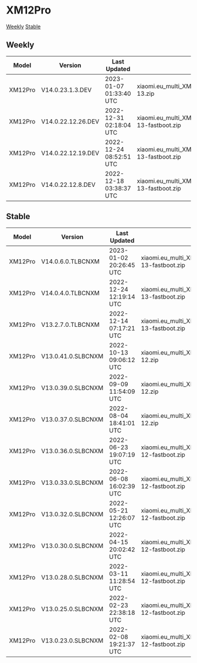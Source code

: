 # XM12Pro
[Weekly](#Weekly)  [Stable](#Stable)
## Weekly
| Model | Version | Last Updated | File Name | Size | Download Link |
| ---- | ---- | ---- | ---- | ---- | ---- |
| XM12Pro | V14.0.23.1.3.DEV | 2023-01-07 01:33:40 UTC | xiaomi.eu_multi_XM12Pro_V14.0.23.1.3.DEV_v14-13.zip | 4.8 GB | [SourceForge](https://sourceforge.net/projects/xiaomi-eu-multilang-miui-roms/files/xiaomi.eu/MIUI-WEEKLY-RELEASES/V14.0.23.1.3.DEV/xiaomi.eu_multi_XM12Pro_V14.0.23.1.3.DEV_v14-13.zip/download) |
| XM12Pro | V14.0.22.12.26.DEV | 2022-12-31 02:18:04 UTC | xiaomi.eu_multi_XM12Pro_V14.0.22.12.26.DEV_v14-13-fastboot.zip | 5.1 GB | [SourceForge](https://sourceforge.net/projects/xiaomi-eu-multilang-miui-roms/files/xiaomi.eu/MIUI-WEEKLY-RELEASES/V14.0.22.12.26.DEV/xiaomi.eu_multi_XM12Pro_V14.0.22.12.26.DEV_v14-13-fastboot.zip/download) |
| XM12Pro | V14.0.22.12.19.DEV | 2022-12-24 08:52:51 UTC | xiaomi.eu_multi_XM12Pro_V14.0.22.12.19.DEV_v14-13-fastboot.zip | 5.1 GB | [SourceForge](https://sourceforge.net/projects/xiaomi-eu-multilang-miui-roms/files/xiaomi.eu/MIUI-WEEKLY-RELEASES/V14.0.22.12.19.DEV/xiaomi.eu_multi_XM12Pro_V14.0.22.12.19.DEV_v14-13-fastboot.zip/download) |
| XM12Pro | V14.0.22.12.8.DEV | 2022-12-18 03:38:37 UTC | xiaomi.eu_multi_XM12Pro_V14.0.22.12.8.DEV_v14-13-fastboot.zip | 5.1 GB | [SourceForge](https://sourceforge.net/projects/xiaomi-eu-multilang-miui-roms/files/xiaomi.eu/MIUI-WEEKLY-RELEASES/V14.0.22.12.8.DEV/xiaomi.eu_multi_XM12Pro_V14.0.22.12.8.DEV_v14-13-fastboot.zip/download) |
## Stable
| Model | Version | Last Updated | File Name | Size | Download Link |
| ---- | ---- | ---- | ---- | ---- | ---- |
| XM12Pro | V14.0.6.0.TLBCNXM | 2023-01-02 20:26:45 UTC | xiaomi.eu_multi_XM12Pro_V14.0.6.0.TLBCNXM_v14-13-fastboot.zip | 5.1 GB | [SourceForge](https://sourceforge.net/projects/xiaomi-eu-multilang-miui-roms/files/xiaomi.eu/MIUI-STABLE-RELEASES/MIUIv14/xiaomi.eu_multi_XM12Pro_V14.0.6.0.TLBCNXM_v14-13-fastboot.zip/download) |
| XM12Pro | V14.0.4.0.TLBCNXM | 2022-12-24 12:19:14 UTC | xiaomi.eu_multi_XM12Pro_V14.0.4.0.TLBCNXM_v14-13-fastboot.zip | 5.0 GB | [SourceForge](https://sourceforge.net/projects/xiaomi-eu-multilang-miui-roms/files/xiaomi.eu/MIUI-STABLE-RELEASES/MIUIv14/xiaomi.eu_multi_XM12Pro_V14.0.4.0.TLBCNXM_v14-13-fastboot.zip/download) |
| XM12Pro | V13.2.7.0.TLBCNXM | 2022-12-14 07:17:21 UTC | xiaomi.eu_multi_XM12Pro_V13.2.7.0.TLBCNXM_v13-13-fastboot.zip | 5.1 GB | [SourceForge](https://sourceforge.net/projects/xiaomi-eu-multilang-miui-roms/files/xiaomi.eu/MIUI-STABLE-RELEASES/MIUIv13/xiaomi.eu_multi_XM12Pro_V13.2.7.0.TLBCNXM_v13-13-fastboot.zip/download) |
| XM12Pro | V13.0.41.0.SLBCNXM | 2022-10-13 09:06:12 UTC | xiaomi.eu_multi_XM12Pro_V13.0.41.0.SLBCNXM_v13-12.zip | 4.5 GB | [SourceForge](https://sourceforge.net/projects/xiaomi-eu-multilang-miui-roms/files/xiaomi.eu/MIUI-STABLE-RELEASES/MIUIv13/xiaomi.eu_multi_XM12Pro_V13.0.41.0.SLBCNXM_v13-12.zip/download) |
| XM12Pro | V13.0.39.0.SLBCNXM | 2022-09-09 11:54:09 UTC | xiaomi.eu_multi_XM12Pro_V13.0.39.0.SLBCNXM_v13-12.zip | 4.5 GB | [SourceForge](https://sourceforge.net/projects/xiaomi-eu-multilang-miui-roms/files/xiaomi.eu/MIUI-STABLE-RELEASES/MIUIv13/xiaomi.eu_multi_XM12Pro_V13.0.39.0.SLBCNXM_v13-12.zip/download) |
| XM12Pro | V13.0.37.0.SLBCNXM | 2022-08-04 18:41:01 UTC | xiaomi.eu_multi_XM12Pro_V13.0.37.0.SLBCNXM_v13-12.zip | 4.6 GB | [SourceForge](https://sourceforge.net/projects/xiaomi-eu-multilang-miui-roms/files/xiaomi.eu/MIUI-STABLE-RELEASES/MIUIv13/xiaomi.eu_multi_XM12Pro_V13.0.37.0.SLBCNXM_v13-12.zip/download) |
| XM12Pro | V13.0.36.0.SLBCNXM | 2022-06-23 19:07:19 UTC | xiaomi.eu_multi_XM12Pro_V13.0.36.0.SLBCNXM_v13-12-fastboot.zip | 4.8 GB | [SourceForge](https://sourceforge.net/projects/xiaomi-eu-multilang-miui-roms/files/xiaomi.eu/MIUI-STABLE-RELEASES/MIUIv13/xiaomi.eu_multi_XM12Pro_V13.0.36.0.SLBCNXM_v13-12-fastboot.zip/download) |
| XM12Pro | V13.0.33.0.SLBCNXM | 2022-06-08 16:02:39 UTC | xiaomi.eu_multi_XM12Pro_V13.0.33.0.SLBCNXM_v13-12-fastboot.zip | 4.8 GB | [SourceForge](https://sourceforge.net/projects/xiaomi-eu-multilang-miui-roms/files/xiaomi.eu/MIUI-STABLE-RELEASES/MIUIv13/xiaomi.eu_multi_XM12Pro_V13.0.33.0.SLBCNXM_v13-12-fastboot.zip/download) |
| XM12Pro | V13.0.32.0.SLBCNXM | 2022-05-21 12:26:07 UTC | xiaomi.eu_multi_XM12Pro_V13.0.32.0.SLBCNXM_v13-12-fastboot.zip | 4.8 GB | [SourceForge](https://sourceforge.net/projects/xiaomi-eu-multilang-miui-roms/files/xiaomi.eu/MIUI-STABLE-RELEASES/MIUIv13/xiaomi.eu_multi_XM12Pro_V13.0.32.0.SLBCNXM_v13-12-fastboot.zip/download) |
| XM12Pro | V13.0.30.0.SLBCNXM | 2022-04-15 20:02:42 UTC | xiaomi.eu_multi_XM12Pro_V13.0.30.0.SLBCNXM_v13-12-fastboot.zip | 4.8 GB | [SourceForge](https://sourceforge.net/projects/xiaomi-eu-multilang-miui-roms/files/xiaomi.eu/MIUI-STABLE-RELEASES/MIUIv13/xiaomi.eu_multi_XM12Pro_V13.0.30.0.SLBCNXM_v13-12-fastboot.zip/download) |
| XM12Pro | V13.0.28.0.SLBCNXM | 2022-03-11 11:28:54 UTC | xiaomi.eu_multi_XM12Pro_V13.0.28.0.SLBCNXM_v13-12-fastboot.zip | 4.7 GB | [SourceForge](https://sourceforge.net/projects/xiaomi-eu-multilang-miui-roms/files/xiaomi.eu/MIUI-STABLE-RELEASES/MIUIv13/xiaomi.eu_multi_XM12Pro_V13.0.28.0.SLBCNXM_v13-12-fastboot.zip/download) |
| XM12Pro | V13.0.25.0.SLBCNXM | 2022-02-23 22:38:18 UTC | xiaomi.eu_multi_XM12Pro_V13.0.25.0.SLBCNXM_v13-12-fastboot.zip | 4.7 GB | [SourceForge](https://sourceforge.net/projects/xiaomi-eu-multilang-miui-roms/files/xiaomi.eu/MIUI-STABLE-RELEASES/MIUIv13/xiaomi.eu_multi_XM12Pro_V13.0.25.0.SLBCNXM_v13-12-fastboot.zip/download) |
| XM12Pro | V13.0.23.0.SLBCNXM | 2022-02-08 19:21:37 UTC | xiaomi.eu_multi_XM12Pro_V13.0.23.0.SLBCNXM_v13-12-fastboot.zip | 4.8 GB | [SourceForge](https://sourceforge.net/projects/xiaomi-eu-multilang-miui-roms/files/xiaomi.eu/MIUI-STABLE-RELEASES/MIUIv13/xiaomi.eu_multi_XM12Pro_V13.0.23.0.SLBCNXM_v13-12-fastboot.zip/download) |
